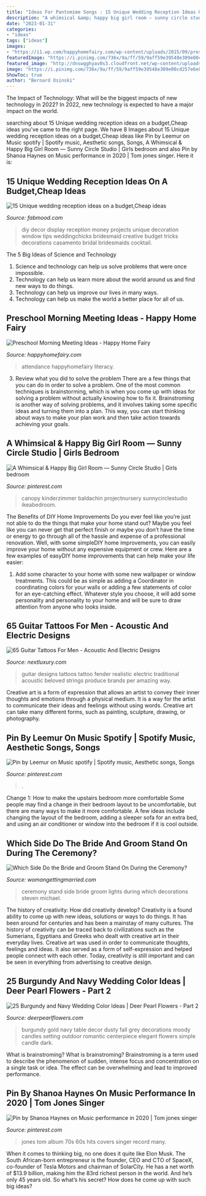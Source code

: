 ```yaml
---
title: "Ideas For Pantomime Songs : 15 Unique Wedding Reception Ideas On A Budget,cheap Ideas"
description: "A whimsical &amp; happy big girl room — sunny circle studio"
date: "2023-01-31"
categories:
- "ideas"
tags: ["ideas"]
images:
- "https://i1.wp.com/happyhomefairy.com/wp-content/uploads/2015/09/preschool-morning-meeting-tips-1.jpg?ssl=1"
featuredImage: "https://i.pinimg.com/736x/9a/ff/59/9aff59e39548e309e00cd257e6e8f950.jpg"
featured_image: "http://dnswgghyav0s3.cloudfront.net/wp-content/uploads/2015/07/wedding-lights-decorations-018.jpg"
image: "https://i.pinimg.com/736x/9a/ff/59/9aff59e39548e309e00cd257e6e8f950.jpg"
ShowToc: true
author: "Bernard Osinski"
---
```



The Impact of Technology: What will be the biggest impacts of new technology in 2022?
In 2022, new technology is expected to have a major impact on the world.

	

		
searching about 15 Unique wedding reception ideas on a budget,Cheap ideas you've came to the right page. We have 8 Images about 15 Unique wedding reception ideas on a budget,Cheap ideas like Pin by Leemur on Music spotify | Spotify music, Aesthetic songs, Songs, A Whimsical &amp; Happy Big Girl Room — Sunny Circle Studio | Girls bedroom and also Pin by Shanoa Haynes on Music performance in 2020 | Tom jones singer. Here it is:
		
    
## 15 Unique Wedding Reception Ideas On A Budget,Cheap Ideas

<img loading=lazy src="http://www.fabmood.com/wp-content/uploads/2015/08/unique-wedding-reception-ideas12.jpg" onerror="this.onerror=null;this.src='https://tse2.mm.bing.net/th?id=OIP.w0WM4L0_EBmVcV_7TapkKQHaLH&amp;pid=15.1';" alt="15 Unique wedding reception ideas on a budget,Cheap ideas">

_Source: fabmood.com_

>diy decor display reception money projects unique decoration window tips weddingchicks bridesmaid creative budget tricks decorations casamento bridal bridesmaids cocktail. 

	

The 5 Big Ideas of Science and Technology
1. Science and technology can help us solve problems that were once impossible.
2. Technology can help us learn more about the world around us and find new ways to do things.
3. Technology can help us improve our lives in many ways.
4. Technology can help us make the world a better place for all of us.

    
## Preschool Morning Meeting Ideas - Happy Home Fairy

<img loading=lazy src="https://i1.wp.com/happyhomefairy.com/wp-content/uploads/2015/09/preschool-morning-meeting-tips-1.jpg?ssl=1" onerror="this.onerror=null;this.src='https://tse4.mm.bing.net/th?id=OIP.Eo3gEt5WMK6JL5-AWOHMVgHaE8&amp;pid=15.1';" alt="Preschool Morning Meeting Ideas - Happy Home Fairy">

_Source: happyhomefairy.com_

>attendance happyhomefairy literacy. 

	

3. Review what you did to solve the problem
There are a few things that you can do in order to solve a problem. One of the most common techniques is brainstorming, which is when you come up with ideas for solving a problem without actually knowing how to fix it. Brainstroming is another way of solving problems, and it involves taking some specific ideas and turning them into a plan. This way, you can start thinking about ways to make your plan work and then take action towards achieving your goals.

    
## A Whimsical &amp; Happy Big Girl Room — Sunny Circle Studio | Girls Bedroom

<img loading=lazy src="https://i.pinimg.com/736x/ce/6e/bd/ce6ebd80341353fef4bac49722240691.jpg" onerror="this.onerror=null;this.src='https://tse4.mm.bing.net/th?id=OIP.ZwP52MU4x70CG8T2qo1laQHaKC&amp;pid=15.1';" alt="A Whimsical &amp; Happy Big Girl Room — Sunny Circle Studio | Girls bedroom">

_Source: pinterest.com_

>canopy kinderzimmer baldachin projectnursery sunnycirclestudio ikeabedroom. 

	

The Benefits of DIY Home Improvements
Do you ever feel like you’re just not able to do the things that make your home stand out? Maybe you feel like you can never get that perfect finish or maybe you don’t have the time or energy to go through all of the hassle and expense of a professional renovation. Well, with some simpleDIY home improvements, you can easily improve your home without any expensive equipment or crew. Here are a few examples of easyDIY home improvements that can help make your life easier: 
1. Add some character to your home with some new wallpaper or window treatments. This could be as simple as adding a Coordinator in coordinating colors for your walls or adding a few statements of color for an eye-catching effect. Whatever style you choose, it will add some personality and personality to your home and will be sure to draw attention from anyone who looks inside.

    
## 65 Guitar Tattoos For Men - Acoustic And Electric Designs

<img loading=lazy src="http://nextluxury.com/wp-content/uploads/guitar-tattoo-mens-designs-ideas.jpg" onerror="this.onerror=null;this.src='https://tse4.mm.bing.net/th?id=OIP.3IOcBOenP-qfGKCOIGrSogAAAA&amp;pid=15.1';" alt="65 Guitar Tattoos For Men - Acoustic And Electric Designs">

_Source: nextluxury.com_

>guitar designs tattoos tattoo fender realistic electric traditional acoustic beloved strings produce brands per amazing way. 

	

Creative art is a form of expression that allows an artist to convey their inner thoughts and emotions through a physical medium. It is a way for the artist to communicate their ideas and feelings without using words. Creative art can take many different forms, such as painting, sculpture, drawing, or photography.

    
## Pin By Leemur On Music Spotify | Spotify Music, Aesthetic Songs, Songs

<img loading=lazy src="https://i.pinimg.com/736x/9a/ff/59/9aff59e39548e309e00cd257e6e8f950.jpg" onerror="this.onerror=null;this.src='https://tse4.mm.bing.net/th?id=OIP.COvNtelXvk1BhF3IbyiCegHaNK&amp;pid=15.1';" alt="Pin by Leemur on Music spotify | Spotify music, Aesthetic songs, Songs">

_Source: pinterest.com_

>. 

	

Change 1: How to make the upstairs bedroom more comfortable
Some people may find a change in their bedroom layout to be uncomfortable, but there are many ways to make it more comfortable. A few ideas include changing the layout of the bedroom, adding a sleeper sofa for an extra bed, and using an air conditioner or window into the bedroom if it is cool outside.

    
## Which Side Do The Bride And Groom Stand On During The Ceremony?

<img loading=lazy src="http://dnswgghyav0s3.cloudfront.net/wp-content/uploads/2015/07/wedding-lights-decorations-018.jpg" onerror="this.onerror=null;this.src='https://tse4.mm.bing.net/th?id=OIP.5qUEsWhB4cn8syO41hvqmAHaLH&amp;pid=15.1';" alt="Which Side Do the Bride and Groom Stand On During the Ceremony?">

_Source: womangettingmarried.com_

>ceremony stand side bride groom lights during which decorations steven michael. 

	

The history of creativity: How did creativity develop?
Creativity is a found ability to come up with new ideas, solutions or ways to do things. It has been around for centuries and has been a mainstay of many cultures. The history of creativity can be traced back to civilizations such as the Sumerians, Egyptians and Greeks who dealt with creative art in their everyday lives. Creative art was used in order to communicate thoughts, feelings and ideas. It also served as a form of self-expression and helped people connect with each other. Today, creativity is still important and can be seen in everything from advertising to creative design.

    
## 25 Burgundy And Navy Wedding Color Ideas | Deer Pearl Flowers - Part 2

<img loading=lazy src="http://www.deerpearlflowers.com/wp-content/uploads/2017/04/Autumn-Wedding-Centerpiece-navy-black-red-and-gold.jpg" onerror="this.onerror=null;this.src='https://tse4.mm.bing.net/th?id=OIP.u_kr40ja9MvvOtAh_fm_CAHaKD&amp;pid=15.1';" alt="25 Burgundy and Navy Wedding Color Ideas | Deer Pearl Flowers - Part 2">

_Source: deerpearlflowers.com_

>burgundy gold navy table decor dusty fall grey decorations moody candles setting outdoor romantic centerpiece elegant flowers simple candle dark. 

	

What is brainstroming?
What is brainstroming? Brainstroming is a term used to describe the phenomenon of sudden, intense focus and concentration on a single task or idea. The effect can be overwhelming and lead to improved performance.

    
## Pin By Shanoa Haynes On Music Performance In 2020 | Tom Jones Singer

<img loading=lazy src="https://i.pinimg.com/736x/d5/44/52/d544521712f2a96eb3350526a5fd59f8--tom-jones-playlist.jpg" onerror="this.onerror=null;this.src='https://tse1.mm.bing.net/th?id=OIP.NISbY3PuteWTB0h5_v_rEwHaHa&amp;pid=15.1';" alt="Pin by Shanoa Haynes on Music performance in 2020 | Tom jones singer">

_Source: pinterest.com_

>jones tom album 70s 60s hits covers singer record many. 

	

When it comes to thinking big, no one does it quite like Elon Musk. The South African-born entrepreneur is the founder, CEO and CTO of SpaceX, co-founder of Tesla Motors and chairman of SolarCity. He has a net worth of $13.9 billion, making him the 83rd richest person in the world. And he’s only 45 years old. So what’s his secret? How does he come up with such big ideas?


